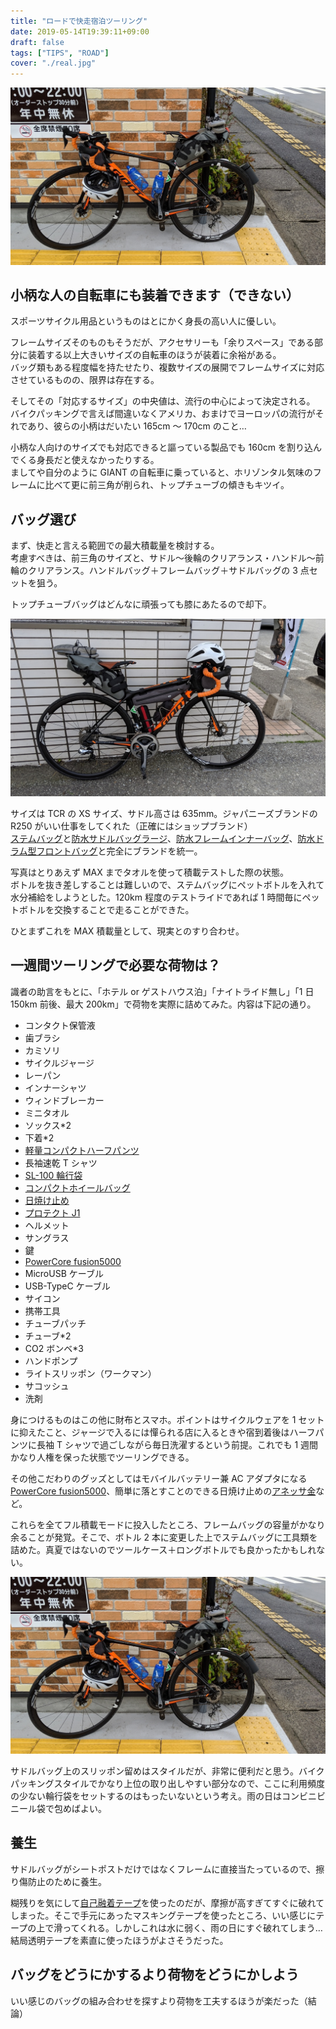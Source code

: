 ```yaml
---
title: "ロードで快走宿泊ツーリング"
date: 2019-05-14T19:39:11+09:00
draft: false
tags: ["TIPS", "ROAD"]
cover: "./real.jpg"
---
```


![image](./real.jpg)

## 小柄な人の自転車にも装着できます（できない）

スポーツサイクル用品というものはとにかく身長の高い人に優しい。

フレームサイズそのものもそうだが、アクセサリーも「余りスペース」である部分に装着する以上大きいサイズの自転車のほうが装着に余裕がある。  
バッグ類もある程度幅を持たせたり、複数サイズの展開でフレームサイズに対応させているものの、限界は存在する。

そしてその「対応するサイズ」の中央値は、流行の中心によって決定される。  
バイクパッキングで言えば間違いなくアメリカ、おまけでヨーロッパの流行がそれであり、彼らの小柄はだいたい 165cm ～ 170cm のこと…

小柄な人向けのサイズでも対応できると謳っている製品でも 160cm を割り込んでくる身長だと使えなかったりする。  
ましてや自分のように GIANT の自転車に乗っていると、ホリゾンタル気味のフレームに比べて更に前三角が削られ、トップチューブの傾きもキツイ。

## バッグ選び

まず、快走と言える範囲での最大積載量を検討する。  
考慮すべきは、前三角のサイズと、サドル～後輪のクリアランス・ハンドル～前輪のクリアランス。ハンドルバッグ＋フレームバッグ＋サドルバッグの 3 点セットを狙う。

トップチューブバッグはどんなに頑張っても膝にあたるので却下。

![image](./max.jpg)

サイズは TCR の XS サイズ、サドル高さは 635mm。ジャパニーズブランドの R250 がいい仕事をしてくれた（正確にはショップブランド）  
[ステムバッグ](https://amzn.to/2G29eqK)と[防水サドルバッグラージ](https://amzn.to/2G29ohQ)、[防水フレームインナーバッグ](https://amzn.to/2HpAa4d)、[防水ドラム型フロントバッグ](https://amzn.to/2vYUSmb)と完全にブランドを統一。

写真はとりあえず MAX までタオルを使って積載テストした際の状態。  
ボトルを抜き差しすることは難しいので、ステムバッグにペットボトルを入れて水分補給をしようとした。120km 程度のテストライドであれば 1 時間毎にペットボトルを交換することで走ることができた。

ひとまずこれを MAX 積載量として、現実とのすり合わせ。

## 一週間ツーリングで必要な荷物は？

識者の助言をもとに、「ホテル or ゲストハウス泊」「ナイトライド無し」「1 日 150km 前後、最大 200km」で荷物を実際に詰めてみた。内容は下記の通り。

- コンタクト保管液
- 歯ブラシ
- カミソリ
- サイクルジャージ
- レーパン
- インナーシャツ
- ウィンドブレーカー
- ミニタオル
- ソックス\*2
- 下着\*2
- [軽量コンパクトハーフパンツ](https://peraichi.com/landing_pages/view/peko)
- 長袖速乾 T シャツ
- [SL-100 輪行袋](https://amzn.to/2JDitAO)
- [コンパクトホイールバッグ](https://peraichi.com/landing_pages/view/peko)
- [日焼け止め](https://amzn.to/2JIG3fB)
- [プロテクト J1](https://amzn.to/2Jne6KQ)
- ヘルメット
- サングラス
- 鍵
- [PowerCore fusion5000](https://amzn.to/2LKn46X)
- MicroUSB ケーブル
- USB-TypeC ケーブル
- サイコン
- 携帯工具
- チューブパッチ
- チューブ\*2
- CO2 ボンベ\*3
- ハンドポンプ
- ライトスリッポン（ワークマン）
- サコッシュ
- 洗剤

身につけるものはこの他に財布とスマホ。ポイントはサイクルウェアを 1 セットに抑えたこと、ジャージで入るには憚られる店に入るときや宿到着後はハーフパンツに長袖 T シャツで過ごしながら毎日洗濯するという前提。これでも 1 週間かなり人権を保った状態でツーリングできる。

その他こだわりのグッズとしてはモバイルバッテリー兼 AC アダプタになる[PowerCore fusion5000](https://amzn.to/2LKn46X)、簡単に落とすことのできる日焼け止めの[アネッサ金](https://amzn.to/2JIG3fB)など。

これらを全てフル積載モードに投入したところ、フレームバッグの容量がかなり余ることが発覚。そこで、ボトル 2 本に変更した上でステムバッグに工具類を詰めた。真夏ではないのでツールケース＋ロングボトルでも良かったかもしれない。

![image](./real.jpg)

サドルバッグ上のスリッポン留めはスタイルだが、非常に便利だと思う。バイクパッキングスタイルでかなり上位の取り出しやすい部分なので、ここに利用頻度の少ない輪行袋をセットするのはもったいないという考え。雨の日はコンビニビニール袋で包めばよい。

## 養生

サドルバッグがシートポストだけではなくフレームに直接当たっているので、擦り傷防止のために養生。

糊残りを気にして[自己融着テープ](https://amzn.to/2LGNgPW)を使ったのだが、摩擦が高すぎてすぐに破れてしまった。そこで手元にあったマスキングテープを使ったところ、いい感じにテープの上で滑ってくれる。しかしこれは水に弱く、雨の日にすぐ破れてしまう…結局透明テープを素直に使ったほうがよさそうだった。

## バッグをどうにかするより荷物をどうにかしよう

いい感じのバッグの組み合わせを探すより荷物を工夫するほうが楽だった（結論）

<LinkBox isAmazonLink url="http://www.amazon.co.jp/exec/obidos/ASIN/B07NLG8VG8/gensobunya-22/ref=nosim/" />
